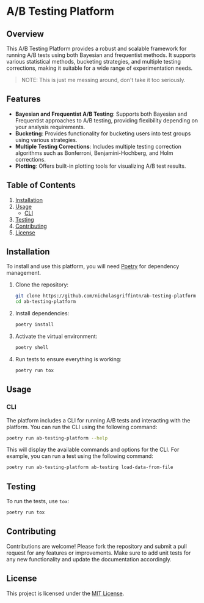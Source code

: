 # A/B Testing Platform

## Overview
This A/B Testing Platform provides a robust and scalable framework for running A/B tests using both Bayesian and frequentist methods. It supports various statistical methods, bucketing strategies, and multiple testing corrections, making it suitable for a wide range of experimentation needs.

> NOTE: This is just me messing around, don't take it too seriously.

## Features
- **Bayesian and Frequentist A/B Testing**: Supports both Bayesian and Frequentist approaches to A/B testing, providing flexibility depending on your analysis requirements.
- **Bucketing**: Provides functionality for bucketing users into test groups using various strategies.
- **Multiple Testing Corrections**: Includes multiple testing correction algorithms such as Bonferroni, Benjamini-Hochberg, and Holm corrections.
- **Plotting**: Offers built-in plotting tools for visualizing A/B test results.

## Table of Contents
1. [Installation](#installation)
2. [Usage](#usage)
   - [CLI](#cli)
3. [Testing](#testing)
4. [Contributing](#contributing)
5. [License](#license)


## Installation

To install and use this platform, you will need [Poetry](https://python-poetry.org/) for dependency management.

1. Clone the repository:
   ```bash
   git clone https://github.com/nicholasgriffintn/ab-testing-platform
   cd ab-testing-platform
   ```

2. Install dependencies:
   ```bash
   poetry install
   ```

3. Activate the virtual environment:
   ```bash
   poetry shell
   ```

4. Run tests to ensure everything is working:
   ```bash
   poetry run tox
   ```


## Usage

### CLI

The platform includes a CLI for running A/B tests and interacting with the platform. You can run the CLI using the following command:

```bash
poetry run ab-testing-platform --help
```

This will display the available commands and options for the CLI. For example, you can run a test using the following command:

```bash
poetry run ab-testing-platform ab-testing load-data-from-file
```


## Testing
To run the tests, use `tox`:

```bash
poetry run tox
```


## Contributing
Contributions are welcome! Please fork the repository and submit a pull request for any features or improvements. Make sure to add unit tests for any new functionality and update the documentation accordingly.


## License
This project is licensed under the [MIT License](LICENSE).
